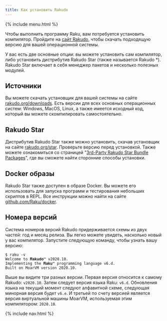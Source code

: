 ```yaml
---
title: Как установить Rakudo
---
```


{% include menu.html %}

Чтобы выполнить программу Raku, вам потребуется установить компилятор. Пройдите
на [сайт Rakudo](https://rakudo.org), чтобы скачать подходящую версию для вашей
операционной системы.

У вас есть две основные опции: вы можете установить сам компилятор, либо установить
дистрибутив Rakudo Star (также называется Rakudo *). Rakudo Star включает в себя
менеджер пакетов и несколько полезных модулей.

## Источники

Вы можете скачать установщик для вашей системы на сайте
[rakudo.org/downloads](https://rakudo.org/downloads). Есть версии для всех
основных операционных систем: Windows, MacOS, Linux, а также имеется исходный
код, который вы можете скомпилировать самостоятельно.

## Rakudo Star

Дистрибутив Rakudo Star также можно установить, скачав установщик на сайте
[rakudo.org/star](https://rakudo.org/star). Проверьте версию перед установкой.
Также можете ознакомиться со страницей
"[3rd-Party Rakudo Star Bundle Packages](https://rakudo.org/star/third-party)",
где вы сможете найти сторонние способы установки.

## Docker образы

Rakudo Star также доступен в образе Docker. Вы можете его использовать для запуска
программ и тестирования небольших скриптов в REPL. Все инструкции можно найти на сайте
[github.com/Raku/docker](https://github.com/Raku/docker).

## Номера версий

Система номеров версий Rakudo придерживается схемы из двух частей: год и месяц
релиза. Вы легко можете увидеть, насколько новый у вас компилятор. Запустите
следующую команду, чтобы узнать вашу версию:

```console
$ raku -v
Welcome to 𝐑𝐚𝐤𝐮𝐝𝐨™ v2020.10.
Implementing the 𝐑𝐚𝐤𝐮™ programming language v6.d.
Built on MoarVM version 2020.10.
```

Выше вы видите три разных версии. Первая версия относится к самому Rakudo: `v2020.10`.
Затем следует версия языка Raku: `v6.d`. Обновления языка на текущий момент следуют
алфавитной схеме, следующая минорная версия будет `v6.e`. И третьей по счету версией
является версия виртуальной машины MoarVM, используемая этим компилятором: `2020.10`.

{% include nav.html %}
